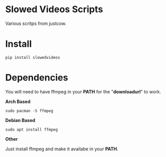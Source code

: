 # Slowed Videos Scripts

Various scritps from justcow.


# Install
```
pip install slowedvideos
```


# Dependencies

You will need to have ffmpeg in your **PATH** for the "**downloadurl**" to work.


**Arch Based**
```
sudo pacman -S ffmpeg
```
  
  
**Debian Based**
```
sudo apt install ffmpeg
```
  
  
**Other**

Just install ffmpeg and make it availabe in your **PATH**.
